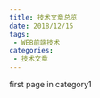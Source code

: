 ```yaml
---
title: 技术文章总览
date: 2018/12/15
tags:
 - WEB前端技术
categories:
 - 技术文章
---
```


first page in category1